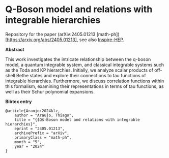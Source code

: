 # Q-Boson model and relations with integrable hierarchies

Repository for the paper (arXiv:2405.01213 [math-ph])[https://arxiv.org/abs/2405.01213],
see also [Inspire-HEP](https://inspirehep.net/literature/2782843).

**Abstract**

This work investigates the intricate relationship between the q-boson
model, a quantum integrable system, and classical integrable systems
such as the Toda and KP hierarchies. Initially, we analyze scalar
products of off-shell Bethe states and explore their connections to
tau functions of integrable hierarchies. Furthermore, we discuss
correlation functions within this formalism, examining their
representations in terms of tau functions, as well as their Schur
polynomial expansions.

**Bibtex entry**

```
@article{Araujo:2024klz,
    author = "Araujo, Thiago",
    title = "{$Q$-Boson model and relations with integrable hierarchies}",
    eprint = "2405.01213",
    archivePrefix = "arXiv",
    primaryClass = "math-ph",
    month = "5",
    year = "2024"
}
```
